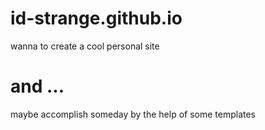 # id-strange.github.io
wanna to create a cool personal site
# and ...
maybe accomplish someday
by the help of some templates
